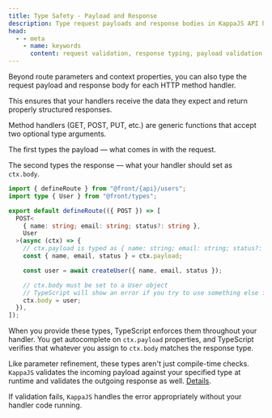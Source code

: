 ```yaml
---
title: Type Safety - Payload and Response
description: Type request payloads and response bodies in KappaJS API handlers with automatic runtime validation. Ensure handlers receive expected data and return properly structured responses.
head:
  - - meta
    - name: keywords
      content: request validation, response typing, payload validation, ctx.body typing, api contract, runtime validation, typescript validation, type-safe api
---
```


Beyond route parameters and context properties,
you can also type the request payload and response body for each HTTP method handler.

This ensures that your handlers receive the data they expect and return properly structured responses.

Method handlers (GET, POST, PUT, etc.) are generic functions that accept two optional type arguments.

The first types the payload — what comes in with the request.

The second types the response — what your handler should set as `ctx.body`.

```ts [api/example/index.ts]
import { defineRoute } from "@front/{api}/users";
import type { User } from "@front/types";

export default defineRoute(({ POST }) => [
  POST<
    { name: string; email: string; status?: string },
    User
  >(async (ctx) => {
    // ctx.payload is typed as { name: string; email: string; status?: string }
    const { name, email, status } = ctx.payload;

    const user = await createUser({ name, email, status });

    // ctx.body must be set to a User object
    // TypeScript will show an error if you try to use something else for ctx.body
    ctx.body = user;
  }),
]);
```

When you provide these types, TypeScript enforces them throughout your handler.
You get autocomplete on `ctx.payload` properties,
and TypeScript verifies that whatever you assign to `ctx.body` matches the response type.

Like parameter refinement, these types aren't just compile-time checks.
`KappaJS` validates the incoming payload against your specified type at runtime
and validates the outgoing response as well.
[Details](/validation/payload).

If validation fails, `KappaJS` handles the error appropriately without your handler code running.


